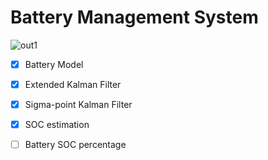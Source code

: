 # Battery Management System

![out1](https://user-images.githubusercontent.com/56114938/195864885-45188bf7-34ca-4940-b756-6dcf2d39209e.jpg)

- [x] Battery Model
- [x] Extended Kalman Filter
- [x] Sigma-point Kalman Filter
- [x] SOC estimation
- [ ] Battery SOC percentage

